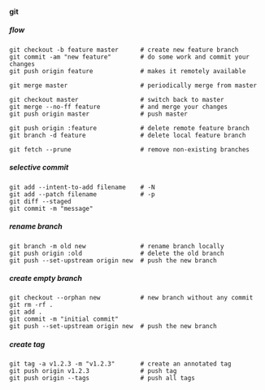 #### git

##### flow

    git checkout -b feature master      # create new feature branch
    git commit -am "new feature"        # do some work and commit your changes
    git push origin feature             # makes it remotely available

    git merge master                    # periodically merge from master

    git checkout master                 # switch back to master
    git merge --no-ff feature           # and merge your changes
    git push origin master              # push master

    git push origin :feature            # delete remote feature branch
    git branch -d feature               # delete local feature branch

    git fetch --prune                   # remove non-existing branches

##### selective commit

    git add --intent-to-add filename    # -N
    git add --patch filename            # -p
    git diff --staged
    git commit -m "message"

##### rename branch

    git branch -m old new               # rename branch locally
    git push origin :old                # delete the old branch    
    git push --set-upstream origin new  # push the new branch

##### create empty branch

    git checkout --orphan new           # new branch without any commit
    git rm -rf .
    git add .
    git commit -m "initial commit"
    git push --set-upstream origin new  # push the new branch

##### create tag

    git tag -a v1.2.3 -m "v1.2.3"       # create an annotated tag
    git push origin v1.2.3              # push tag
    git push origin --tags              # push all tags
